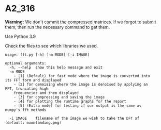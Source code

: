# A2_316
**Warning:** We don't commit the compressed matrices. If we forgot to submit them, then run the necessary command to get them.

Use Python 3.9

Check the files to see which libraries we used.

```
usage: fft.py [-h] [-m MODE] [-i IMAGE]

optional arguments:
  -h, --help  show this help message and exit
  -m MODE
    - [1] (Default) for fast mode where the image is converted into its FFT form and displayed
    - [2] for denoising where the image is denoised by applying an FFT, truncating high
    frequencies and then displayed
    - [3] for compressing and saving the image
    - [4] for plotting the runtime graphs for the report
    - [5] (Extra mode) for testing if our output is the same as numpy's fft methods

  -i IMAGE    filename of the image we wish to take the DFT of (default: moonlanding.png)
```